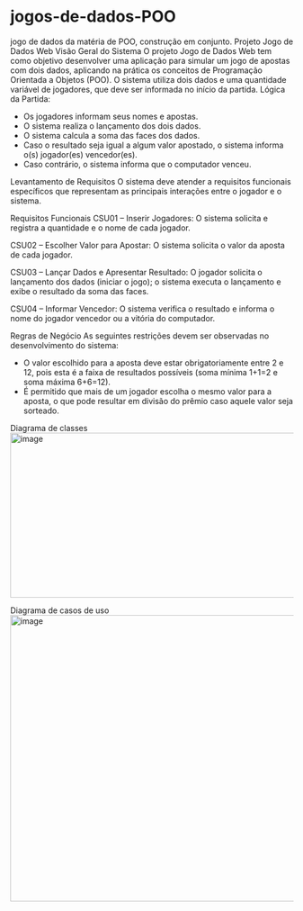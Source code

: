 # jogos-de-dados-POO
jogo de dados da matéria de POO, construção em conjunto.
Projeto Jogo de Dados Web
Visão Geral do Sistema
O projeto Jogo de Dados Web tem como objetivo desenvolver uma aplicação para simular um jogo de apostas com dois dados, aplicando na prática os conceitos de Programação Orientada a Objetos (POO).
O sistema utiliza dois dados e uma quantidade variável de jogadores, que deve ser informada no início da partida.
Lógica da Partida:
- Os jogadores informam seus nomes e apostas.
- O sistema realiza o lançamento dos dois dados.
- O sistema calcula a soma das faces dos dados.
- Caso o resultado seja igual a algum valor apostado, o sistema informa o(s) jogador(es) vencedor(es).
- Caso contrário, o sistema informa que o computador venceu.

Levantamento de Requisitos
  O sistema deve atender a requisitos funcionais específicos que representam as principais interações entre o jogador e o sistema.

Requisitos Funcionais
  CSU01 – Inserir Jogadores:
O sistema solicita e registra a quantidade e o nome de cada jogador.

CSU02 – Escolher Valor para Apostar:
O sistema solicita o valor da aposta de cada jogador.

CSU03 – Lançar Dados e Apresentar Resultado:
O jogador solicita o lançamento dos dados (iniciar o jogo); o sistema executa o lançamento e exibe o resultado da soma das faces.

CSU04 – Informar Vencedor:
O sistema verifica o resultado e informa o nome do jogador vencedor ou a vitória do computador.

Regras de Negócio
  As seguintes restrições devem ser observadas no desenvolvimento do sistema:
- O valor escolhido para a aposta deve estar obrigatoriamente entre 2 e 12, pois esta é a faixa de resultados possíveis (soma mínima 1+1=2 e soma máxima 6+6=12).
- É permitido que mais de um jogador escolha o mesmo valor para a aposta, o que pode resultar em divisão do prêmio caso aquele valor seja sorteado.

Diagrama de classes
<img width="942" height="293" alt="image" src="https://github.com/user-attachments/assets/7b05c73c-7848-4b66-873f-f8b45b452a13" />

Diagrama de casos de uso
<img width="705" height="509" alt="image" src="https://github.com/user-attachments/assets/07a1ca4f-82e2-42df-8eef-1b33b1341b76" />


